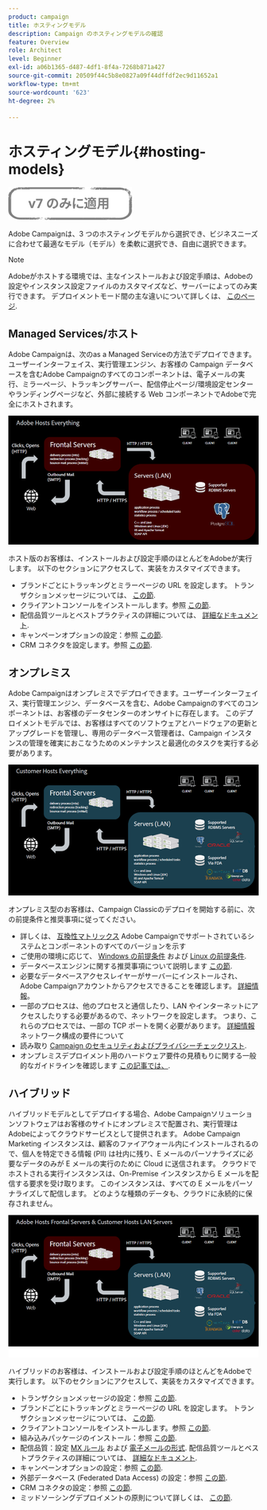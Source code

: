 ```yaml
---
product: campaign
title: ホスティングモデル
description: Campaign のホスティングモデルの確認
feature: Overview
role: Architect
level: Beginner
exl-id: a06b1365-d487-4df1-8f4a-7268b871a427
source-git-commit: 20509f44c5b8e0827a09f44dffdf2ec9d11652a1
workflow-type: tm+mt
source-wordcount: '623'
ht-degree: 2%

---
```


# ホスティングモデル{#hosting-models}

![](../../assets/v7-only.svg)

Adobe Campaignは、3 つのホスティングモデルから選択でき、ビジネスニーズに合わせて最適なモデル（モデル）を柔軟に選択でき、自由に選択できます。

>[!NOTE]
>
>Adobeがホストする環境では、主なインストールおよび設定手順は、Adobeの設定やインスタンス設定ファイルのカスタマイズなど、サーバーによってのみ実行できます。 デプロイメントモード間の主な違いについて詳しくは、 [このページ](../../installation/using/capability-matrix.md).

## Managed Services/ホスト

Adobe Campaignは、次のas a Managed Serviceの方法でデプロイできます。ユーザーインターフェイス、実行管理エンジン、お客様の Campaign データベースを含むAdobe Campaignのすべてのコンポーネントは、電子メールの実行、ミラーページ、トラッキングサーバー、配信停止ページ/環境設定センターやランディングページなど、外部に接続する Web コンポーネントでAdobeで完全にホストされます。

![](assets/deployment_hosted.png)

ホスト版のお客様は、インストールおよび設定手順のほとんどをAdobeが実行します。 以下のセクションにアクセスして、実装をカスタマイズできます。

* ブランドごとにトラッキングとミラーページの URL を設定します。 トランザクションメッセージについては、 [この節](../../message-center/using/additional-configurations.md#configuring-multibranding).
* クライアントコンソールをインストールします。参照 [この節](../../installation/using/installing-the-client-console.md).
* 配信品質ツールとベストプラクティスの詳細については、 [詳細なドキュメント](../../delivery/using/about-deliverability.md).
* キャンペーンオプションの設定：参照 [この節](../../installation/using/configuring-campaign-options.md).
* CRM コネクタを設定します。参照 [この節](../../platform/using/crm-connectors.md).

## オンプレミス

Adobe Campaignはオンプレミスでデプロイできます。ユーザーインターフェイス、実行管理エンジン、データベースを含む、Adobe Campaignのすべてのコンポーネントは、お客様のデータセンターのオンサイトに存在します。 このデプロイメントモデルでは、お客様はすべてのソフトウェアとハードウェアの更新とアップグレードを管理し、専用のデータベース管理者は、Campaign インスタンスの管理を確実におこなうためのメンテナンスと最適化のタスクを実行する必要があります。

![](assets/deployment_onpremise.png)

オンプレミス型のお客様は、Campaign Classicのデプロイを開始する前に、次の前提条件と推奨事項に従ってください。

* 詳しくは、 [互換性マトリックス](../../rn/using/compatibility-matrix.md) Adobe Campaignでサポートされているシステムとコンポーネントのすべてのバージョンを示す
* ご使用の環境に応じて、 [Windows の前提条件](../../installation/using/prerequisites-of-campaign-installation-in-windows.md) および [Linux の前提条件](../../installation/using/prerequisites-of-campaign-installation-in-linux.md).
* データベースエンジンに関する推奨事項について説明します [この節](../../installation/using/database.md).
* 必要なデータベースアクセスレイヤーがサーバーにインストールされ、Adobe Campaignアカウントからアクセスできることを確認します。 [詳細情報](../../installation/using/application-server.md)。
* 一部のプロセスは、他のプロセスと通信したり、LAN やインターネットにアクセスしたりする必要があるので、ネットワークを設定します。 つまり、これらのプロセスでは、一部の TCP ポートを開く必要があります。 [詳細情報](../../installation/using/network-configuration.md) ネットワーク構成の要件について
* 読み取り [Campaign のセキュリティおよびプライバシーチェックリスト](https://helpx.adobe.com/jp/campaign/kb/acc-security.html).
* オンプレミスデプロイメント用のハードウェア要件の見積もりに関する一般的なガイドラインを確認します [この記事では、](https://helpx.adobe.com/jp/campaign/kb/hardware-sizing-guide.html).

## ハイブリッド

ハイブリッドモデルとしてデプロイする場合、Adobe Campaignソリューションソフトウェアはお客様のサイトにオンプレミスで配置され、実行管理はAdobeによってクラウドサービスとして提供されます。 Adobe Campaign Marketing インスタンスは、顧客のファイアウォール内にインストールされるので、個人を特定できる情報 (PII) は社内に残り、E メールのパーソナライズに必要なデータのみが E メールの実行のために Cloud に送信されます。 クラウドでホストされる実行インスタンスは、On-Premise インスタンスから E メールを配信する要求を受け取ります。 このインスタンスは、すべての E メールをパーソナライズして配信します。 どのような種類のデータも、クラウドに永続的に保存されません。

![](assets/deployment_hybrid.png)

ハイブリッドのお客様は、インストールおよび設定手順のほとんどをAdobeで実行します。 以下のセクションにアクセスして、実装をカスタマイズできます。

* トランザクションメッセージの設定：参照 [この節](../../message-center/using/transactional-messaging-architecture.md).
* ブランドごとにトラッキングとミラーページの URL を設定します。 トランザクションメッセージについては、 [この節](../../message-center/using/additional-configurations.md#configuring-multibranding).
* クライアントコンソールをインストールします。参照 [この節](../../installation/using/installing-the-client-console.md).
* 組み込みパッケージのインストール：参照 [この節](../../installation/using/installing-campaign-standard-packages.md).
* 配信品質：設定 [MX ルール](../../installation/using/email-deliverability.md#mx-configuration) および [電子メールの形式](../../installation/using/email-deliverability.md#managing-email-formats). 配信品質ツールとベストプラクティスの詳細については、 [詳細なドキュメント](../../delivery/using/about-deliverability.md).
* キャンペーンオプションの設定：参照 [この節](../../installation/using/configuring-campaign-options.md).
* 外部データベース (Federated Data Access) の設定：参照 [この節](../../installation/using/about-fda.md).
* CRM コネクタの設定：参照 [この節](../../platform/using/crm-connectors.md).
* ミッドソーシングデプロイメントの原則について詳しくは、 [この節](../../installation/using/mid-sourcing-deployment.md).
